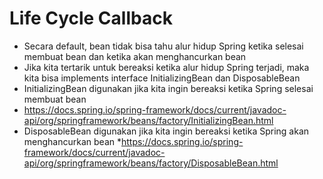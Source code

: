 # Life Cycle Callback
* Secara default, bean tidak bisa tahu alur hidup Spring ketika selesai membuat bean dan ketika akan menghancurkan bean
* Jika kita tertarik untuk bereaksi ketika alur hidup Spring terjadi, maka kita bisa implements interface InitializingBean dan DisposableBean
* InitializingBean digunakan jika kita ingin bereaksi ketika Spring selesai membuat bean
* https://docs.spring.io/spring-framework/docs/current/javadoc-api/org/springframework/beans/factory/InitializingBean.html
* DisposableBean digunakan jika kita ingin bereaksi ketika Spring akan menghancurkan bean
 *https://docs.spring.io/spring-framework/docs/current/javadoc-api/org/springframework/beans/factory/DisposableBean.html 
